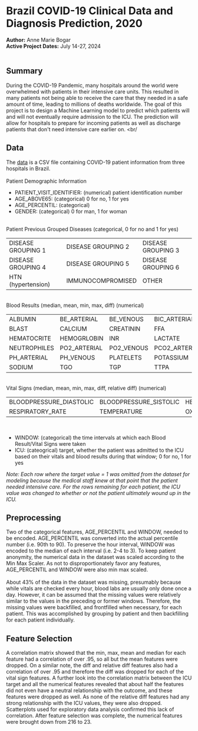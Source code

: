 # **Brazil COVID-19 Clinical Data and Diagnosis Prediction, 2020**
**Author:** Anne Marie Bogar<br/>
**Active Project Dates:** July 14-27, 2024<br/>
<br/>
## Summary
During the COVID-19 Pandemic, many hospitals around the world were overwhelmed with patients in their intensive care units. This resulted in many patients not being able to receive the care that they needed in a safe amount of time, leading to millions of deaths worldwide. The goal of this project is to design a Machine Learning model to predict which patients will and will not eventually require admission to the ICU. The prediction will allow for hospitals to prepare for incoming patients as well as discharge patients that don't need intensive care earlier on.
<br/
## Data
The [data](https://www.kaggle.com/datasets/S%C3%ADrio-Libanes/covid19) is a CSV file containing COVID-19 patient information from three hospitals in Brazil.<br/><br/>
Patient Demographic Information
- PATIENT_VISIT_IDENTIFIER: (numerical) patient identification number
- AGE_ABOVE65: (categorical) 0 for no, 1 for yes
- AGE_PERCENTIL: (categorical)
- GENDER: (categorical) 0 for man, 1 for woman

<br/>Patient Previous Grouped Diseases (categorical, 0 for no and 1 for yes)

| | | |
| ----------- | ----------- | ----------- |
| DISEASE GROUPING 1 | DISEASE GROUPING 2 | DISEASE GROUPING 3 |
| DISEASE GROUPING 4 | DISEASE GROUPING 5 | DISEASE GROUPING 6 |
| HTN (hypertension) | IMMUNOCOMPROMISED | OTHER |

<br/>Blood Results (median, mean, min, max, diff) (numerical)

| | | | | | |
| ----------- | ----------- | ----------- |----------- |----------- |----------- |
| ALBUMIN | BE_ARTERIAL | BE_VENOUS |BIC_ARTERIAL | BIC_VENOUS | BILLIRUBIN |
| BLAST | CALCIUM | CREATININ | FFA | GGT | GLUCOSE |
| HEMATOCRITE | HEMOGRLOBIN | INR | LACTATE | LEUKOCYTES | LINFOCITOS |
| NEUTROPHILES | PO2_ARTERIAL | PO2_VENOUS | PCO2_ARTERIAL | PCO2_VENOUS | PCR |
| PH_ARTERIAL | PH_VENOUS | PLATELETS | POTASSIUM | SATO2_ARTERIAL | SATO2_VENOUS |
| SODIUM | TGO | TGP | TTPA | UREA | DIMER |

<br/>Vital Signs (median, mean, min, max, diff, relative diff) (numerical)

| | | |
| ----------- | ----------- | ----------- |
| BLOODPRESSURE_DIASTOLIC | BLOODPRESSURE_SISTOLIC | HEART_RATE |
| RESPIRATORY_RATE | TEMPERATURE | OXYGEN_SATURATION |

<br/>

- WINDOW: (categorical) the time intervals at which each Blood Result/Vital Signs were taken
- ICU: (cateogrical) target, whether the patient was admitted to the ICU based on their vitals and blood results during that window; 0 for no, 1 for yes

_Note: Each row where the target value = 1 was omitted from the dataset for modeling because the medical staff knew at that point that the patient needed intensive care. 
For the rows remaining for each patient, the ICU value was changed to whether or not the patient ultimately wound up in the ICU._

## Preprocessing
Two of the categorical features, AGE_PERCENTIL and WINDOW, needed to be encoded. AGE_PERCENTIL was converted into the actual percentile number (i.e. 90th to 90). 
To preserve the hour interval, WINDOW was encoded to the median of each interval (i.e. 2-4 to 3). To keep patient anonymity, the numerical data in the dataset was 
scaled according to the Min Max Scaler. As not to disproportionately favor any features, AGE_PERCENTIL and WINDOW were also min max scaled. 
<br/><br/>About 43% of the data in the dataset was missing, presumably because while vitals are checked every hour, blood labs are usually only done once a day. 
However, it can be assumed that the missing values were relatively similar to the values in the preceding or former windows. Therefore, the missing values were backfilled, 
and frontfilled when necessary, for each patient. This was accomplished by grouping by patient and then backfilling for each patient individually. 

## Feature Selection
A correlation matrix showed that the min, max, mean and median for each feature had a correlation of over .95, so all but the mean features were dropped. 
On a similar note, the diff and relative diff features also had a correlation of over .95 and therefore the diff was dropped for each of the vital sign features. 
A further look into the correlation matrix between the ICU target and all the numerical features revealed that about half the features did not even have a neutral relationship 
with the outcome, and these features were dropped as well. As none of the relative diff features had any strong relationship with the ICU values, they were also dropped. 
Scatterplots used for exploratory data analysis confirmed this lack of correlation. After feature selection was complete, the numerical features were brought down from 216 to 23.
